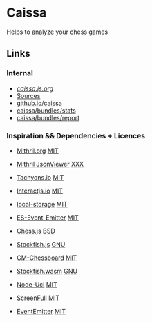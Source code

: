 # Caissa
Helps to analyze your chess games

## Links

### Internal
  
* [_caissa.js.org_](https://caissa.js.org)
* [Sources](https://github.com/agentx-cgn/caissa/)
* [github.io/caissa](https://agentx-cgn.github.io/caissa/#!/analyzer)
* [caissa/bundles/stats](https://agentx-cgn.github.io/caissa/dist/stats.html)
* [caissa/bundles/report](https://agentx-cgn.github.io/caissa/dist/report.html)


### Inspiration && Dependencies + Licences
  
* [Mithril.org](https://mithril.js.org/index.html) [MIT](https://github.com/MithrilJS/mithril.js/blob/next/LICENSE)
* [Mithril JsonViewer](https://github.com/highmountaintea/mithril-json-viewer) [XXX]()
  
* [Tachyons.io](http://tachyons.io/) [MIT](https://github.com/tachyons-css/tachyons/blob/master/license)
* [Interactjs.io](https://interactjs.io/) [MIT](https://github.com/taye/interact.js/blob/master/LICENSE)
* [local-storage](https://github.com/bevacqua/local-storage) [MIT](https://github.com/bevacqua/local-storage/blob/master/license)
* [ES-Event-Emitter](https://github.com/Zlobin/es-event-emitter) [MIT](https://github.com/Zlobin/es-event-emitter/blob/master/LICENSE)
  
* [Chess.js](https://github.com/jhlywa/chess.js) [BSD](https://github.com/jhlywa/chess.js/blob/master/LICENSE)
* [Stockfish.js](https://github.com/niklasf/stockfish.js) [GNU](https://github.com/official-stockfish/Stockfish/blob/master/Readme)
* [CM-Chessboard](https://github.com/shaack/cm-chessboard) [MIT](https://github.com/shaack/cm-chessboard/blob/master/LICENSE)
* [Stockfish.wasm](https://github.com/niklasf/stockfish.wasm) [GNU](https://github.com/official-stockfish/Stockfish/blob/master/Readme.md#user-content-terms-of-use)
  
* [Node-Uci](https://github.com/ebemunk/node-uci) [MIT](hhttps://github.com/ebemunk/node-uci/blob/master/LICENSE)
* [ScreenFull](https://www.npmjs.com/package/screenfull) [MIT](https://github.com/sindresorhus/screenfull.js/raw/master/license)
* [EventEmitter](https://github.com/Zlobin/es-event-emitter) [MIT](https://raw.githubusercontent.com/Zlobin/es-event-emitter/master/LICENSE)






